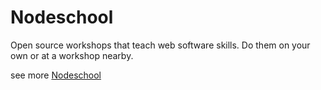 # Nodeschool

Open source workshops that teach web software skills. Do them on your own or at a workshop nearby.

see more [Nodeschool](https://nodeschool.io/)